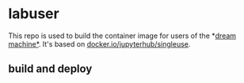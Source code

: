 # labuser

This repo is used to build the container image for users of the *[dream machine*](https://github.com/ucsb-dreamlab/dream-machine). It's based on [docker.io/jupyterhub/singleuse](https://registry.hub.docker.com/r/jupyterhub/singleuser).

## build and deploy